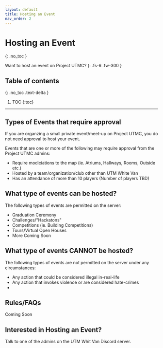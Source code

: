 ```yaml
---
layout: default
title: Hosting an Event
nav_order: 2
---
```


# Hosting an Event
{: .no_toc }


Want to host an event on Project UTMC?
{: .fs-6 .fw-300 }

## Table of contents
{: .no_toc .text-delta }

1. TOC
{:toc}

---

## Types of Events that require approval
If you are organzing a small private event/meet-up on Project UTMC, you do not need approval to host your event.

Events that are one or more of the following may require approval from the Project UTMC admins:  
* Require modiciations to the map (ie. Atriums, Hallways, Rooms, Outside etc.)
* Hosted by a team/organization/club other than UTM White Van
* Has an attendance of more than 10 players (Number of players TBD)

## What type of events can be hosted?
The following types of events are permitted on the server:
* Graduation Ceremony
* Challenges/"Hackatons"
* Competitions (ie. Building Competitions)
* Tours/Virtual Open Houses
* More Coming Soon

## What type of events CANNOT be hosted?
The following types of events are not permitted on the server under any circumstances:
* Any action that could be considered illegal in-real-life
* Any action that invokes violence or are considered hate-crimes
*

## Rules/FAQs

Coming Soon

## Interested in Hosting an Event?

Talk to one of the admins on the UTM Whit Van Discord server.
